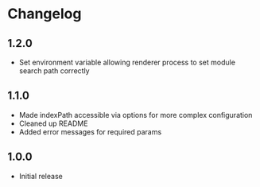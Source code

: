 # Changelog

## 1.2.0

- Set environment variable allowing renderer process to set module search path correctly

## 1.1.0

- Made indexPath accessible via options for more complex configuration
- Cleaned up README
- Added error messages for required params

## 1.0.0

- Initial release
